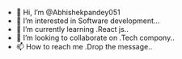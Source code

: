 - 👋 Hi, I’m @Abhishekpandey051
- 👀 I’m interested in Software development...
- 🌱 I’m currently learning .React js..
- 💞️ I’m looking to collaborate on .Tech compony..
- 📫 How to reach me .Drop the message..

<!---
Abhishekpandey051/Abhishekpandey051 is a ✨ special ✨ repository because its `README.md` (this file) appears on your GitHub profile.
You can click the Preview link to take a look at your changes.
--->
